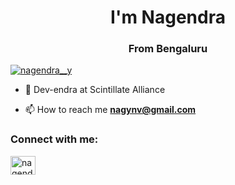 <h1 align="center">I'm Nagendra</h1>
<h3 align="center">From Bengaluru</h3>

<p align="left"> <a href="https://twitter.com/nagendra__y" target="blank"><img src="https://img.shields.io/twitter/follow/nagendra__y?logo=twitter&style=for-the-badge" alt="nagendra__y" /></a> </p>

- 🔭 Dev-endra at Scintillate Alliance

- 📫 How to reach me **nagynv@gmail.com**

<h3 align="left">Connect with me:</h3>
<p align="left">
<a href="https://twitter.com/nagendra__y" target="blank"><img align="center" src="https://raw.githubusercontent.com/rahuldkjain/github-profile-readme-generator/master/src/images/icons/Social/twitter.svg" alt="nagendra__y" height="30" width="40" /></a>
</p>

